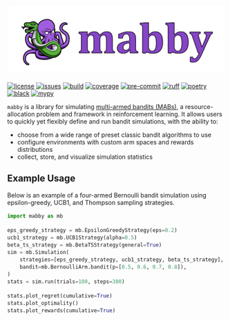 <h1 align="center">
<img src="https://raw.githubusercontent.com/ew2664/mabby/main/assets/mabby-logo-title.png" width="500">
</h1>

[![license](https://img.shields.io/github/license/ew2664/mabby)](https://github.com/ew2664/mabby/blob/main/LICENSE)
[![issues](https://img.shields.io/github/issues/ew2664/mabby)](https://github.com/ew2664/mabby/issues)
[![build](https://img.shields.io/github/actions/workflow/status/ew2664/mabby/ci.yml)](https://github.com/ew2664/mabby/actions/workflows/ci.yml)
[![coverage](https://coveralls.io/repos/github/ew2664/mabby/badge.svg)](https://coveralls.io/github/ew2664/mabby)
[![pre-commit](https://img.shields.io/badge/pre--commit-enabled-brightgreen?logo=pre-commit&logoColor=white)](https://github.com/pre-commit/pre-commit)
[![ruff](https://img.shields.io/endpoint?url=https://raw.githubusercontent.com/charliermarsh/ruff/main/assets/badge/v1.json)](https://github.com/charliermarsh/ruff)
[![poetry](https://img.shields.io/badge/packaging-poetry-008adf)](https://python-poetry.org/)
[![black](https://img.shields.io/badge/code%20style-black-000000)](https://github.com/psf/black)
[![mypy](http://www.mypy-lang.org/static/mypy_badge.svg)](http://mypy-lang.org/)

`mabby` is a library for simulating [multi-armed bandits (MABs)](https://en.wikipedia.org/wiki/Multi-armed_bandit), a resource-allocation problem and framework in reinforcement learning. It allows users to quickly yet flexibly define and run bandit simulations, with the ability to:

- choose from a wide range of preset classic bandit algorithms to use
- configure environments with custom arm spaces and rewards distributions
- collect, store, and visualize simulation statistics

## Example Usage

Below is an example of a four-armed Bernoulli bandit simulation using epsilon-greedy, UCB1, and Thompson sampling strategies.

```python
import mabby as mb

eps_greedy_strategy = mb.EpsilonGreedyStrategy(eps=0.2)
ucb1_strategy = mb.UCB1Strategy(alpha=0.5)
beta_ts_strategy = mb.BetaTSStrategy(general=True)
sim = mb.Simulation(
    strategies=[eps_greedy_strategy, ucb1_strategy, beta_ts_strategy],
    bandit=mb.BernoulliArm.bandit(p=[0.5, 0.6, 0.7, 0.8]),
)
stats = sim.run(trials=100, steps=300)

stats.plot_regret(cumulative=True)
stats.plot_optimality()
stats.plot_rewards(cumulative=True)
```
